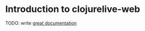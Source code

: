 # Introduction to clojurelive-web

TODO: write [great documentation](http://jacobian.org/writing/what-to-write/)
